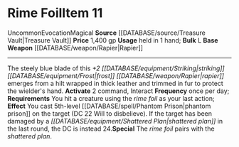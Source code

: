 ﻿---
base_item: '[[DATABASE/weapon/Rapier|Rapier]]'
bulk: L
id: '1876'
item_category: Weapons
item_subcategory: Specific Magic Weapons
level: '11'
name: Rime Foil
price: 1,400 gp
rarity: Uncommon
school: Evocation
source: '[[DATABASE/source/Treasure Vault|Treasure Vault]]'
trait:
- '[[DATABASE/trait/Evocation|Evocation]]'
- '[[DATABASE/trait/Magical|Magical]]'
- '[[DATABASE/trait/Uncommon|Uncommon]]'
type: Item
usage: held in 1 hand

---
# Rime Foil<span class="item-type">Item 11</span>

<span class="trait-uncommon item-trait">Uncommon</span><span class="item-trait">Evocation</span><span class="item-trait">Magical</span>
**Source** [[DATABASE/source/Treasure Vault|Treasure Vault]] 
**Price** 1,400 gp
**Usage** held in 1 hand; **Bulk** L
**Base Weapon** [[DATABASE/weapon/Rapier|Rapier]]

---
The steely blue blade of this _+2 [[DATABASE/equipment/Striking|striking]] [[DATABASE/equipment/Frost|frost]] [[DATABASE/weapon/Rapier|rapier]]_ emerges from a hilt wrapped in thick leather and trimmed in fur to protect the wielder's hand.
**Activate** <span class="action-icon">2</span> command, Interact **Frequency** once per day; **Requirements** You hit a creature using the _rime foil_ as your last action; **Effect** You cast 5th-level [[DATABASE/spell/Phantom Prison|phantom prison]] on the target (DC 22 Will to disbelieve). If the target has been damaged by a _[[DATABASE/equipment/Shattered Plan|shattered plan]]_ in the last round, the DC is instead 24.**Special** The _rime foil_ pairs with the _shattered plan_.